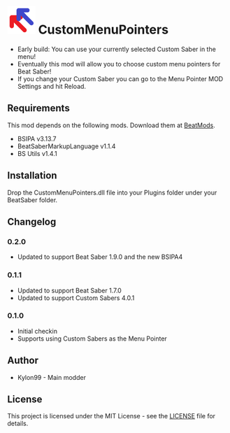 # ![IMG](CustomMenuPointers/Resources/CustomMenuPointers64.png) CustomMenuPointers

* Early build:  You can use your currently selected Custom Saber in the menu!
* Eventually this mod will allow you to choose custom menu pointers for Beat Saber!
* If you change your Custom Saber you can go to the Menu Pointer MOD Settings and hit Reload.

## Requirements
This mod depends on the following mods.  Download them at [BeatMods](https://beatmods.com).

* BSIPA v3.13.7
* BeatSaberMarkupLanguage v1.1.4
* BS Utils v1.4.1

## Installation

Drop the CustomMenuPointers.dll file into your Plugins folder under your BeatSaber folder.

## Changelog

### 0.2.0
* Updated to support Beat Saber 1.9.0 and the new BSIPA4

### 0.1.1
* Updated to support Beat Saber 1.7.0
* Updated to support Custom Sabers 4.0.1

### 0.1.0
* Initial checkin
* Supports using Custom Sabers as the Menu Pointer

## Author
* Kylon99 - Main modder

## License
This project is licensed under the MIT License - see the [LICENSE](LICENSE) file for details.